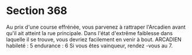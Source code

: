 # Section 368

Au prix d'une course effrénée, vous parvenez à rattraper
l'Arcadien avant qu'il ait atteint la rue principale. Dans l'état
d'extrême faiblesse dans laquelle il se trouve, vous devriez
facilement en venir à bout.
ARCADIEN  habileté  : 5 endurance  : 6
Si vous êtes vainqueur, rendez -vous au 7.